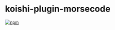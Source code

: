 # koishi-plugin-morsecode

[![npm](https://img.shields.io/npm/v/koishi-plugin-morsecode?style=flat-square)](https://www.npmjs.com/package/koishi-plugin-morsecode)


